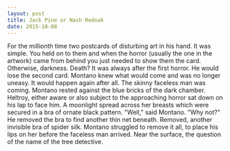 ```yaml
---
layout: post
title: Jack Pine or Nash Redoak
date: 2015-10-08
---
```

For the millionth time two postcards of disturbing art in his hand.    It was simple. You held on to them and when the horror (usually the one in
      the artwork) came from behind you just needed to show them the card. Otherwise, darkness.
      Death?    It was always after the first horror. He would lose the second
      card. Montano knew what would come and was no longer uneasy. It would happen again after
      all.    The skinny faceless man was coming.    Montano
      rested against the blue bricks of the dark chamber. Heltroy, either aware or also subject to
      the approaching horror sat down on his lap to face him. A moonlight spread across her breasts
      which were secured in a bra of ornate black pattern.    "Well," said
      Montano. "Why not?"    He removed the bra to find another thin net
      beneath. Removed, another invisible bra of spider silk. Montano struggled to remove it all, to
      place his lips on her before the faceless man arrived.    Near the
      surface, the question of the name of the tree detective.    